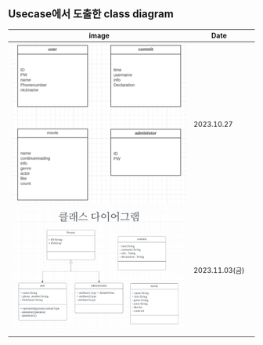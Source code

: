 ## Usecase에서 도출한 class diagram


| image                   | Date          ||
|-------------------------|---------------|---|
|![img.png](img.png)  | 2023.10.27    ||
|![img_1.png](img_1.png)   | 2023.11.03(금) ||
||               ||